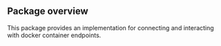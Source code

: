 ## Package overview

This package provides an implementation for connecting and interacting with docker container endpoints. 

